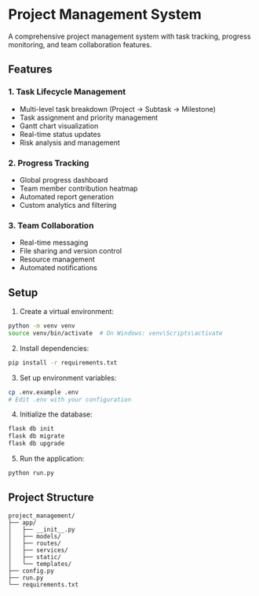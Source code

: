 # Project Management System

A comprehensive project management system with task tracking, progress monitoring, and team collaboration features.

## Features

### 1. Task Lifecycle Management
- Multi-level task breakdown (Project → Subtask → Milestone)
- Task assignment and priority management
- Gantt chart visualization
- Real-time status updates
- Risk analysis and management

### 2. Progress Tracking
- Global progress dashboard
- Team member contribution heatmap
- Automated report generation
- Custom analytics and filtering

### 3. Team Collaboration
- Real-time messaging
- File sharing and version control
- Resource management
- Automated notifications

## Setup

1. Create a virtual environment:
```bash
python -m venv venv
source venv/bin/activate  # On Windows: venv\Scripts\activate
```

2. Install dependencies:
```bash
pip install -r requirements.txt
```

3. Set up environment variables:
```bash
cp .env.example .env
# Edit .env with your configuration
```

4. Initialize the database:
```bash
flask db init
flask db migrate
flask db upgrade
```

5. Run the application:
```bash
python run.py
```

## Project Structure

```
project_management/
├── app/
│   ├── __init__.py
│   ├── models/
│   ├── routes/
│   ├── services/
│   ├── static/
│   └── templates/
├── config.py
├── run.py
└── requirements.txt
``` 